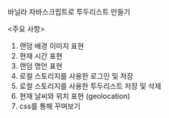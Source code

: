 바닐라 자바스크립트로 투두리스트 만들기

<주요 사항>

 1. 랜덤 배경 이미지 표현
 2. 현재 시간 표현
 3. 랜덤 명언 표현
 4. 로컬 스토리지를 사용한 로그인 및 저장
 5. 로컬 스토리지를 사용한 투두리스트 저장 및 삭제
 6. 현재 날씨와 위치 표현 (geolocation)
 7. css를 통해 꾸며보기
